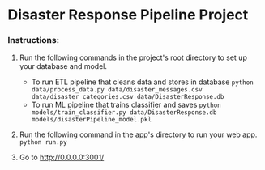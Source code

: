 # Disaster Response Pipeline Project

### Instructions:
1. Run the following commands in the project's root directory to set up your database and model.

    - To run ETL pipeline that cleans data and stores in database
        `python data/process_data.py data/disaster_messages.csv data/disaster_categories.csv data/DisasterResponse.db`
    - To run ML pipeline that trains classifier and saves
        `python models/train_classifier.py data/DisasterResponse.db models/disasterPipeline_model.pkl`

2. Run the following command in the app's directory to run your web app.
    `python run.py`

3. Go to http://0.0.0.0:3001/
